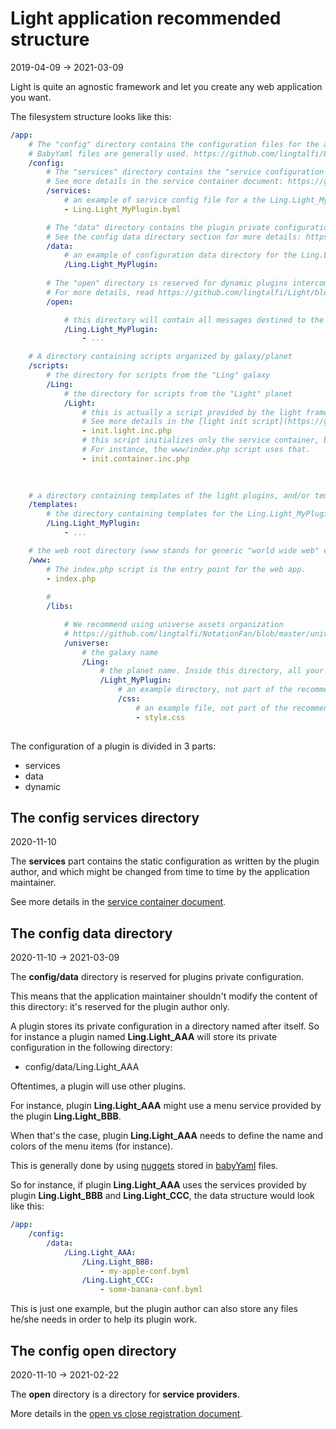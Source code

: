 Light application recommended structure
=============
2019-04-09 -> 2021-03-09




Light is quite an agnostic framework and let you create any web application you want.


The filesystem structure looks like this:


```yaml
/app:
    # The "config" directory contains the configuration files for the app.
    # BabyYaml files are generally used. https://github.com/lingtalfi/BabyYaml
    /config:                                
        # The "services" directory contains the "service configuration files".
        # See more details in the service container document: https://github.com/lingtalfi/Light/blob/master/personal/mydoc/pages/light-service-container.md
        /services:                          
            # an example of service config file for a the Ling.Light_MyPlugin plugin  
            - Ling.Light_MyPlugin.byml           

        # The "data" directory contains the plugin private configuration.
        # See the config data directory section for more details: https://github.com/lingtalfi/Light/blob/master/personal/mydoc/pages/light-application-recommended-structure.md#the-config-data-directory
        /data:                              
            # an example of configuration data directory for the Ling.Light_MyPlugin plugin 
            /Ling.Light_MyPlugin:
                
        # The "open" directory is reserved for dynamic plugins intercommunication. 
        # For more details, read https://github.com/lingtalfi/Light/blob/master/personal/mydoc/pages/design/open-vs-close-service-registration.md.
        /open:                           

            # this directory will contain all messages destined to the Ling.Light_MyPlugin plugin 
            /Ling.Light_MyPlugin:                
                - ...

    # A directory containing scripts organized by galaxy/planet            
    /scripts:
        # the directory for scripts from the "Ling" galaxy 
        /Ling:
            # the directory for scripts from the "Light" planet 
            /Light:
                # this is actually a script provided by the light framework. It basically initializes the app. 
                # See more details in the [light init script](https://github.com/lingtalfi/Light/blob/master/personal/mydoc/pages/light-init-script.md)
                - init.light.inc.php 
                # this script initializes only the service container, but not the light instance. In some cases, you might want to do just that. 
                # For instance, the www/index.php script uses that. 
                - init.container.inc.php 
                

        
    # a directory containing templates of the light plugins, and/or templates in general
    /templates:                             
        # the directory containing templates for the Ling.Light_MyPlugin plugin 
        /Ling.Light_MyPlugin:                    
            - ...

    # the web root directory (www stands for generic "world wide web" expression, not for the specific www domain name)
    /www:       
        # The index.php script is the entry point for the web app. 
        - index.php
        
        # 
        /libs:

            # We recommend using universe assets organization
            # https://github.com/lingtalfi/NotationFan/blob/master/universe-assets.md
            /universe:
                # the galaxy name
                /Ling:
                    # the planet name. Inside this directory, all your web assets.
                    /Light_MyPlugin:                
                        # an example directory, not part of the recommendation
                        /css:                       
                            # an example file, not part of the recommendation
                            - style.css             
                                                               
```




The configuration of a plugin is divided in 3 parts:
- services 
- data 
- dynamic



The config services directory
---------
2020-11-10

The **services** part contains the static configuration as written by the plugin author,
and which might be changed from time to time by the application maintainer.

See more details in the [service container document](https://github.com/lingtalfi/Light/blob/master/personal/mydoc/pages/light-service-container.md).




The config data directory
---------
2020-11-10 -> 2021-03-09


The **config/data** directory is reserved for plugins private configuration.

This means that the application maintainer shouldn't modify the content of this directory: it's reserved for the plugin author only.

A plugin stores its private configuration in a directory named after itself.
So for instance a plugin named **Ling.Light_AAA** will store its private configuration in the following directory:

- config/data/Ling.Light_AAA


Oftentimes, a plugin will use other plugins.

For instance, plugin **Ling.Light_AAA** might use a menu service provided by the plugin **Ling.Light_BBB**.

When that's the case, plugin **Ling.Light_AAA** needs to define the name and colors of the menu items (for instance).

This is generally done by using [nuggets](https://github.com/lingtalfi/Light/blob/master/personal/mydoc/pages/nomenclature.md#nugget)
stored in [babyYaml](https://github.com/lingtalfi/BabyYaml) files.


So for instance, if plugin **Ling.Light_AAA** uses the services provided by plugin **Ling.Light_BBB** and **Ling.Light_CCC**, the data structure would look like this:


```yaml
/app:
    /config:
        /data:
            /Ling.Light_AAA:
                /Ling.Light_BBB:
                    - my-apple-conf.byml
                /Ling.Light_CCC:
                    - some-banana-conf.byml
``` 

This is just one example, but the plugin author can also store any files he/she needs in order to help its plugin work.



The config open directory
---------
2020-11-10 -> 2021-02-22


The **open** directory is a directory for **service providers**.

More details in the [open vs close registration document](https://github.com/lingtalfi/Light/blob/master/personal/mydoc/pages/design/open-vs-close-service-registration.md).














